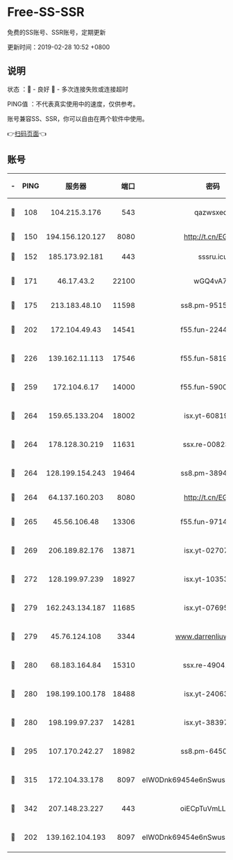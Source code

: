 # Free-SS-SSR

免费的SS账号、SSR账号，定期更新

更新时间：2019-02-28 10:52 +0800

## 说明

状态     ：🙂 - 良好 🙁 - 多次连接失败或连接超时

PING值   ：不代表真实使用中的速度，仅供参考。

账号兼容SS、SSR，你可以自由在两个软件中使用。

👉[扫码页面](https://liesauer.github.io/free-ss-ssr.github.io/)👈

## 账号

|-|PING|服务器|端口|密码|加密方式|区域|
|:----:|:----:|:-----:|-----:|:----:|:----:|:----:|
|🙂|108|104.215.3.176|543|qazwsxedc|aes-256-gcm|JP|
|🙂|150|194.156.120.127|8080|http://t.cn/EGJIyrl|rc4-md5|RU|
|🙂|152|185.173.92.181|443|sssru.icu|rc4-md5|RU|
|🙂|171|46.17.43.2|22100|wGQ4vA7D|aes-256-gcm|RU|
|🙂|175|213.183.48.10|11598|ss8.pm-95154915|rc4-md5|RU|
|🙂|202|172.104.49.43|14541|f55.fun-22444869|aes-256-cfb|SG|
|🙂|226|139.162.11.113|17546|f55.fun-58196479|aes-256-cfb|SG|
|🙂|259|172.104.6.17|14000|f55.fun-59001894|aes-256-cfb|US|
|🙂|264|159.65.133.204|18002|isx.yt-60819860|aes-256-cfb|SG|
|🙂|264|178.128.30.219|11631|ssx.re-00823232|aes-256-cfb|SG|
|🙂|264|128.199.154.243|19464|ss8.pm-38940883|aes-256-cfb|SG|
|🙂|264|64.137.160.203|8080|http://t.cn/EGJIyrl|rc4-md5|CA|
|🙂|265|45.56.106.48|13306|f55.fun-97149903|aes-256-cfb|US|
|🙂|269|206.189.82.176|13871|isx.yt-02707715|aes-256-cfb|SG|
|🙂|272|128.199.97.239|18927|isx.yt-10353502|aes-256-cfb|SG|
|🙂|279|162.243.134.187|11685|isx.yt-07695613|aes-256-cfb|US|
|🙂|279|45.76.124.108|3344|www.darrenliuwei.com|aes-256-cfb|AU|
|🙂|280|68.183.164.84|15310|ssx.re-49041728|aes-256-cfb|US|
|🙂|280|198.199.100.178|18488|isx.yt-24063194|aes-256-cfb|US|
|🙂|280|198.199.97.237|14281|isx.yt-38397768|aes-256-cfb|US|
|🙂|295|107.170.242.27|18982|ss8.pm-64506903|aes-256-cfb|US|
|🙂|315|172.104.33.178|8097|eIW0Dnk69454e6nSwuspv9DmS201tQ0D|aes-256-cfb|SG|
|🙂|342|207.148.23.227|443|oiECpTuVmLLxk4Ts|aes-256-cfb|US|
|🙂|202|139.162.104.193|8097|eIW0Dnk69454e6nSwuspv9DmS201tQ0D|aes-256-cfb|JP|
